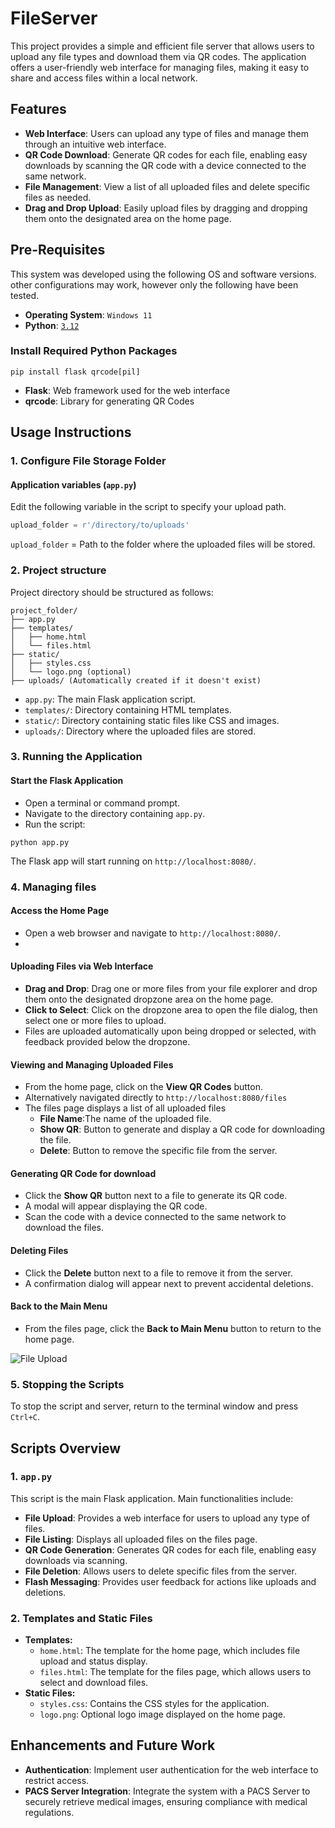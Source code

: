 # FileServer
This project provides a simple and efficient file server that allows users to upload any file types and download them via QR codes. 
The application offers a user-friendly web interface for managing files, making it easy to share and access files within a local network.



## Features
- **Web Interface**: Users can upload any type of files and manage them through an intuitive web interface.
- **QR Code Download**: Generate QR codes for each file, enabling easy downloads by scanning the QR code with a device connected to the same network.
- **File Management**: View a list of all uploaded files and delete specific files as needed.
- **Drag and Drop Upload**: Easily upload files by dragging and dropping them onto the designated area on the home page.

## Pre-Requisites
 This system was developed using the following OS and software versions. other configurations may work, however only the following have been tested.
 - **Operating System**: ```Windows 11```
 - **Python**: [```3.12```](https://www.python.org/downloads/)

### Install Required Python Packages
```pip install flask qrcode[pil]```
- **Flask**: Web framework used for the web interface
- **qrcode**: Library for generating QR Codes

## Usage Instructions
### 1. Configure File Storage Folder

#### Application variables (```app.py```)
Edit the following variable in the script to specify your upload path.
```python
upload_folder = r'/directory/to/uploads'
```
```upload_folder``` = Path to the folder where the uploaded files will be stored.


### 2. Project structure
Project directory should be structured as follows:
```angular2html
project_folder/
├── app.py
├── templates/
│   ├── home.html
│   └── files.html
├── static/
│   ├── styles.css
│   └── logo.png (optional)
├── uploads/ (Automatically created if it doesn't exist)
```
- ```app.py```: The main Flask application script.
- ```templates/```: Directory containing HTML templates.
- ```static/```: Directory containing static files like CSS and images.
- ```uploads/```: Directory where the uploaded files are stored.


### 3. Running the Application
#### Start the Flask Application
- Open a terminal or command prompt.
- Navigate to the directory containing ```app.py```.
- Run the script:
```
python app.py
```
The Flask app will start running on ```http://localhost:8080/```.

### 4. Managing files
#### **Access the Home Page**
- Open a web browser and navigate to ```http://localhost:8080/```.
- 
#### **Uploading Files via Web Interface**
- **Drag and Drop**: Drag one or more files from your file explorer and drop them onto the designated dropzone area on the home page.
- **Click to Select**: Click on the dropzone area to open the file dialog, then select one or more files to upload.
- Files are uploaded automatically upon being dropped or selected, with feedback provided below the dropzone.

#### **Viewing and Managing Uploaded Files**
- From the home page, click on the **View QR Codes** button.
- Alternatively navigated directly to ```http://localhost:8080/files```
- The files page displays a list of all uploaded files
  - **File Name**:The name of the uploaded file.
  - **Show QR**: Button to generate and display a QR code for downloading the file.
  - **Delete**: Button to remove the specific file from the server.

#### **Generating QR Code for download**
- Click the **Show QR** button next to a file to generate its QR code.
- A modal will appear displaying the QR code.
- Scan the code with a device connected to the same network to download the files.

#### **Deleting Files**
- Click the **Delete** button next to a file to remove it from the server.
- A confirmation dialog will appear next to prevent accidental deletions. 

#### **Back to the Main Menu**
- From the files page, click the **Back to Main Menu** button to return to the home page.

![File Upload](https://github.com/user-attachments/assets/d3ec243f-2e28-474d-a4a7-1fd85946f2a5)


### 5. Stopping the Scripts
To stop the script and server, return to the  terminal window and press ```Ctrl+C```.


## Scripts Overview
### 1. ```app.py```
This script is the main Flask application. Main functionalities include:
- **File Upload**: Provides a web interface for users to upload any type of files.
- **File Listing**: Displays all uploaded files on the files page.
- **QR Code Generation**: Generates QR codes for each file, enabling easy downloads via scanning.
- **File Deletion**: Allows users to delete specific files from the server.
- **Flash Messaging**: Provides user feedback for actions like uploads and deletions.

### 2. Templates and Static Files
- **Templates:**
  - ```home.html```: The template for the home page, which includes file upload and status display.
  - ```files.html```: The template for the files page, which allows users to select and download files.
- **Static Files:**
  - ```styles.css```: Contains the CSS styles for the application.
  - ```logo.png```: Optional logo image displayed on the home page.

## Enhancements and Future Work
- **Authentication**: Implement user authentication for the web interface to restrict access.
- **PACS Server Integration**: Integrate the system with a PACS Server to securely retrieve medical images, ensuring compliance with medical regulations.